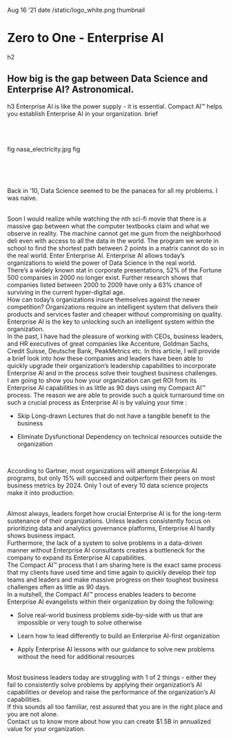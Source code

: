 Aug 16 '21
date
/static/logo_white.png
thumbnail
# Zero to One - Enterprise AI
h2
## How big is the gap between Data Science and Enterprise AI? Astronomical.
h3
Enterprise AI is like the power supply - it is essential. Compact AI™ helps you
establish Enterprise AI in your organization.
brief
<br/><br/>

<br/><br/>
fig
nasa_electricity.jpg
fig
<br/><br/>

<br/><br/>

Back in ’10, Data Science seemed to be the panacea for all my problems. I was naive.

<br/>
Soon I would realize while watching the nth sci-fi movie that there is a massive gap between what the computer textbooks claim and what we observe in reality.  The machine cannot get me gum from the neighborhood deli even with access to all the data in the world. The program we wrote in school to find the shortest path between 2 points in a matrix cannot do so in the real world. Enter Enterprise AI. Enterprise AI allows today’s organizations to wield the power of Data Science in the real world.

<br/>
There’s a widely known stat in corporate presentations, 52% of the Fortune 500 companies in 2000 no longer exist. Further research shows that companies listed between 2000 to 2009 have only a 63% chance of surviving in the current hyper-digital age.

<br/>
How can today’s organizations insure themselves against the newer competition? Organizations require an intelligent system that delivers their products and services faster and cheaper without compromising on quality.

<br/>
Enterprise AI is the key to unlocking such an intelligent system within the organization.

<br/>
In the past, I have had the pleasure of working with CEOs, business leaders, and HR executives of great companies like Accenture, Goldman Sachs, Credit Suisse, Deutsche Bank, PeakMetrics etc. In this article, I will provide a brief look into how these companies and leaders have been able to quickly upgrade their organization’s leadership capabilities to incorporate Enterprise AI and in the process solve their toughest business challenges.

<br/>
I am going to show you how your organization can get ROI from its Enterprise AI capabilities in as little as 90 days using my Compact AI™ process. The reason we are able to provide such a quick turnaround time on such a crucial process as Enterprise AI is by valuing your time :

* Skip Long-drawn Lectures that do not have a tangible benefit to the business

* Eliminate Dysfunctional Dependency on technical resources outside the organization

<br/>

According to Gartner, most organizations will attempt Enterprise AI programs, but only 15% will succeed and outperform their peers on most business metrics by 2024. Only 1 out of every 10 data science projects make it into production.

<br/>
Almost always, leaders forget how crucial Enterprise AI is for the long-term sustenance of their organizations. Unless leaders consistently focus on prioritizing data and analytics governance platforms, Enterprise AI hardly shows business impact.

<br/>
Furthermore, the lack of a system to solve problems in a data-driven manner without Enterprise AI consultants creates a bottleneck for the company to expand its Enterprise AI capabilities.

<br/>
The Compact AI™ process that I am sharing here is the exact same process that my clients have used time and time again to quickly develop their top teams and leaders and make massive progress on their toughest business challenges often as little as 90 days.

<br/>
In a nutshell, the Compact AI™ process enables leaders to become Enterprise AI evangelists within their organization by doing the following:

* Solve real-world business problems side-by-side with us that are impossible or very tough to solve otherwise

* Learn how to lead differently to build an Enterprise AI-first organization

* Apply Enterprise AI lessons with our guidance to solve new problems without the need for additional resources

<br/>
Most business leaders today are struggling with 1 of 2 things - either they fail to consistently solve problems by applying their organization’s AI capabilities or develop and raise the performance of the organization’s AI capabilities.

<br/>
If this sounds all too familiar, rest assured that you are in the right place and you are not alone.

<br/>
Contact us to know more about how you can create $1.5B in annualized value for your organization.
